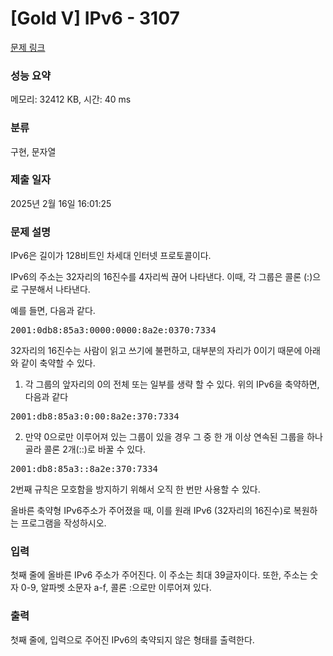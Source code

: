 # [Gold V] IPv6 - 3107 

[문제 링크](https://www.acmicpc.net/problem/3107) 

### 성능 요약

메모리: 32412 KB, 시간: 40 ms

### 분류

구현, 문자열

### 제출 일자

2025년 2월 16일 16:01:25

### 문제 설명

<p>IPv6은 길이가 128비트인 차세대 인터넷 프로토콜이다.</p>

<p>IPv6의 주소는 32자리의 16진수를 4자리씩 끊어 나타낸다. 이때, 각 그룹은 콜론 (:)으로 구분해서 나타낸다.</p>

<p>예를 들면, 다음과 같다.</p>

<pre>2001:0db8:85a3:0000:0000:8a2e:0370:7334</pre>

<p>32자리의 16진수는 사람이 읽고 쓰기에 불편하고, 대부분의 자리가 0이기 때문에 아래와 같이 축약할 수 있다.</p>

<ol>
	<li>각 그룹의 앞자리의 0의 전체 또는 일부를 생략 할 수 있다. 위의 IPv6을 축약하면, 다음과 같다</li>
</ol>

<pre>2001:db8:85a3:0:00:8a2e:370:7334</pre>

<ol start="2">
	<li>만약 0으로만 이루어져 있는 그룹이 있을 경우 그 중 한 개 이상 연속된 그룹을 하나 골라 콜론 2개(::)로 바꿀 수 있다.</li>
</ol>

<pre>2001:db8:85a3::8a2e:370:7334</pre>

<p>2번째 규칙은 모호함을 방지하기 위해서 오직 한 번만 사용할 수 있다.</p>

<p>올바른 축약형 IPv6주소가 주어졌을 때, 이를 원래 IPv6 (32자리의 16진수)로 복원하는 프로그램을 작성하시오.</p>

### 입력 

 <p>첫째 줄에 올바른 IPv6 주소가 주어진다. 이 주소는 최대 39글자이다. 또한, 주소는 숫자 0-9, 알파벳 소문자 a-f, 콜론 :으로만 이루어져 있다.</p>

### 출력 

 <p>첫째 줄에, 입력으로 주어진 IPv6의 축약되지 않은 형태를 출력한다.</p>

